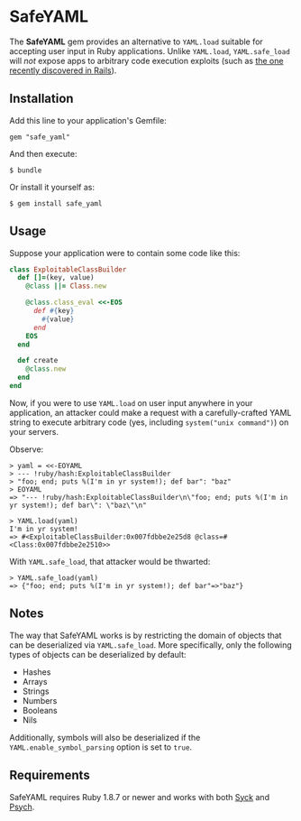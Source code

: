 SafeYAML
========

The **SafeYAML** gem provides an alternative to `YAML.load` suitable for accepting user input in Ruby applications. Unlike `YAML.load`, `YAML.safe_load` will *not* expose apps to arbitrary code execution exploits (such as [the one recently discovered in Rails](http://www.reddit.com/r/netsec/comments/167c11/serious_vulnerability_in_ruby_on_rails_allowing/)).

Installation
------------

Add this line to your application's Gemfile:

    gem "safe_yaml"

And then execute:

    $ bundle

Or install it yourself as:

    $ gem install safe_yaml

Usage
-----

Suppose your application were to contain some code like this:

```ruby
class ExploitableClassBuilder
  def []=(key, value)
    @class ||= Class.new

    @class.class_eval <<-EOS
      def #{key}
        #{value}
      end
    EOS
  end

  def create
    @class.new
  end
end
```

Now, if you were to use `YAML.load` on user input anywhere in your application, an attacker could make a request with a carefully-crafted YAML string to execute arbitrary code (yes, including `system("unix command")`) on your servers.

Observe:

    > yaml = <<-EOYAML
    > --- !ruby/hash:ExploitableClassBuilder
    > "foo; end; puts %(I'm in yr system!); def bar": "baz"
    > EOYAML
    => "--- !ruby/hash:ExploitableClassBuilder\n\"foo; end; puts %(I'm in yr system!); def bar\": \"baz\"\n"
    
    > YAML.load(yaml)
    I'm in yr system!
    => #<ExploitableClassBuilder:0x007fdbbe2e25d8 @class=#<Class:0x007fdbbe2e2510>>

With `YAML.safe_load`, that attacker would be thwarted:

    > YAML.safe_load(yaml)
    => {"foo; end; puts %(I'm in yr system!); def bar"=>"baz"}

Notes
-----

The way that SafeYAML works is by restricting the domain of objects that can be deserialized via `YAML.safe_load`. More specifically, only the following types of objects can be deserialized by default:

- Hashes
- Arrays
- Strings
- Numbers
- Booleans
- Nils

Additionally, symbols will also be deserialized if the `YAML.enable_symbol_parsing` option is set to `true`.

Requirements
------------

SafeYAML requires Ruby 1.8.7 or newer and works with both [Syck](http://www.ruby-doc.org/stdlib-1.8.7/libdoc/yaml/rdoc/YAML.html) and [Psych](http://github.com/tenderlove/psych).
